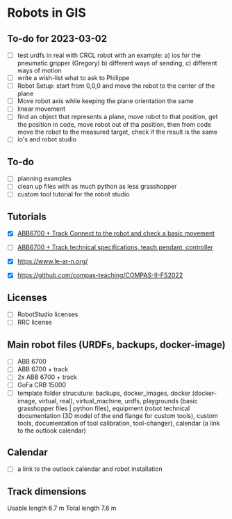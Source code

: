 # Robots in GIS

## To-do for 2023-03-02

- [ ] test urdfs in real with CRCL robot with an example: a) ios for the pneumatic gripper (Gregory) b) different ways of sending, c) different ways of motion
- [ ] write a wish-list what to ask to Philippe
- [ ] Robot Setup: start from 0,0,0 and move the robot to the center of the plane
- [ ] Move robot axis while keeping the plane orientation the same
- [ ] linear movement
- [ ] find an object that represents a plane, move robot to that position, get the position in code, move robot out of tha position, then from code move the robot to the measured target, check if the result is the same
- [ ] io's and robot studio

## To-do

- [ ] planning examples
- [ ] clean up files with as much python as less grasshopper
- [ ] custom tool tutorial for the robot studio

## Tutorials

- [X] [ABB6700 + Track Connect to the robot and check a basic movement](https://github.com/GIS-EPFL/Robots/tree/main/robot_files/abb_irb_6700_track_irtb_6004)
- [ ] [ABB6700 + Track technical specifications, teach pendant, controller](https://github.com/GIS-EPFL/Robots/tree/main/tutorials)
- [X] https://www.le-ar-n.org/
- [X] https://github.com/compas-teaching/COMPAS-II-FS2022


## Licenses

- [ ] RobotStudio licenses
- [ ] RRC license

## Main robot files (URDFs, backups, docker-image)

- [ ] ABB 6700
- [ ] ABB 6700 + track
- [ ] 2x ABB 6700 + track
- [ ] GoFa CRB 15000
- [ ] template folder strucuture: backups, docker_images, docker (docker-image, virtual, real), virtual_machine, urdfs, playgrounds (basic grasshopper files | python files), equipment (robot technical documentation (3D model of the end flange for custom tools), custom tools, documentation of tool calibration, tool-changer), calendar (a link to the outlook calendar)

## Calendar

- [ ] a link to the outlook calendar and robot installation

## Track dimensions

Usable length 6.7 m
Total length 7.6 m
